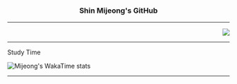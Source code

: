 <h3 align="center" color=F0FFBF>Shin Mijeong's GitHub</h3>

---

<div align="right">
<img src=https://github-readme-stats.vercel.app/api/top-langs/?username=Jeong8333&layout=compact&bg_color=F0FFBF></div>

---
<div align="left" >Study Time

<!--START_SECTION:waka-->
![Mijeong's WakaTime stats](https://github-readme-stats.vercel.app/api/wakatime?username=Mijeong)
  <!--END_SECTION:waka-->

---

